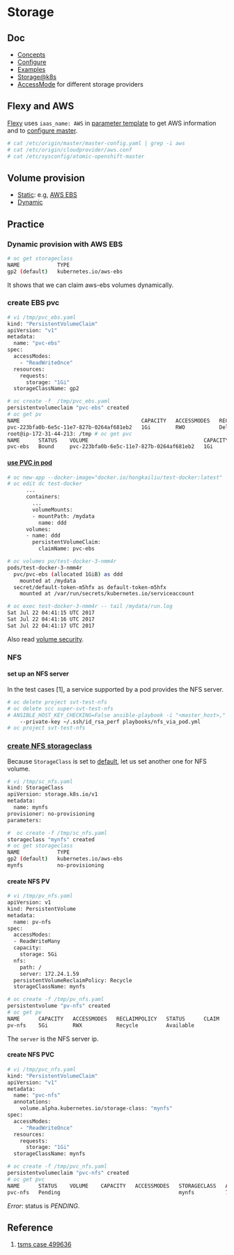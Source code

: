 # Storage

## Doc

* [Concepts](https://docs.openshift.org/latest/architecture/additional_concepts/storage.html)
* [Configure](https://docs.openshift.org/latest/install_config/persistent_storage/index.html)
* [Examples](https://docs.openshift.org/latest/install_config/storage_examples/index.html)
* [Storage@k8s](https://kubernetes.io/docs/concepts/storage/volumes/)
* [AccessMode](https://kubernetes.io/docs/concepts/storage/persistent-volumes/) for different storage providers


## Flexy and AWS
[Flexy](flexy.md) uses <code>iaas_name: AWS</code> in [parameter template](http://git.app.eng.bos.redhat.com/git/openshift-misc.git/plain/v3-launch-templates/system-testing/aos-36/aws/vars.ose36-aws-svt.yaml) to get AWS information and to [configure master](https://docs.openshift.org/latest/install_config/configuring_aws.html#install-config-configuring-aws).

```sh
# cat /etc/origin/master/master-config.yaml | grep -i aws
# cat /etc/origin/cloudprovider/aws.conf
# cat /etc/sysconfig/atomic-openshift-master
```

## Volume provision

* [Static](https://docs.openshift.org/latest/install_config/persistent_storage/index.html): e.g, [AWS EBS](https://docs.openshift.org/latest/install_config/persistent_storage/persistent_storage_aws.html)
* [Dynamic](https://docs.openshift.org/latest/install_config/persistent_storage/dynamically_provisioning_pvs.html)

## Practice

### Dynamic provision with AWS EBS

```sh
# oc get storageclass 
NAME            TYPE
gp2 (default)   kubernetes.io/aws-ebs
```
It shows that we can claim aws-ebs volumes dynamically.

### create EBS pvc

```sh
# vi /tmp/pvc_ebs.yaml
kind: "PersistentVolumeClaim"
apiVersion: "v1"
metadata:
  name: "pvc-ebs"
spec:
  accessModes:
    - "ReadWriteOnce"
  resources:
    requests:
      storage: "1Gi"
  storageClassName: gp2

# oc create -f  /tmp/pvc_ebs.yaml 
persistentvolumeclaim "pvc-ebs" created
# oc get pv
NAME                                       CAPACITY   ACCESSMODES   RECLAIMPOLICY   STATUS      CLAIM         STORAGECLASS   REASON    AGE
pvc-223bfa0b-6e5c-11e7-827b-0264af681eb2   1Gi        RWO           Delete          Bound       aaa/pvc-ebs   gp2                      3s
root@ip-172-31-44-213: /tmp # oc get pvc
NAME      STATUS    VOLUME                                     CAPACITY   ACCESSMODES   STORAGECLASS   AGE
pvc-ebs   Bound     pvc-223bfa0b-6e5c-11e7-827b-0264af681eb2   1Gi        RWO           gp2            10s
```

#### [use PVC in pod](https://docs.openshift.org/latest/architecture/additional_concepts/storage.html#pvc-claims-as-volumes)

```sh
# oc new-app --docker-image="docker.io/hongkailiu/test-docker:latest"
# oc edit dc test-docker
      ...
      containers:
        ...
        volumeMounts:
        - mountPath: /mydata
          name: ddd  
      volumes:
      - name: ddd
        persistentVolumeClaim:
          claimName: pvc-ebs

# oc volumes po/test-docker-3-nmm4r
pods/test-docker-3-nmm4r
  pvc/pvc-ebs (allocated 1GiB) as ddd
    mounted at /mydata
  secret/default-token-m5hfx as default-token-m5hfx
    mounted at /var/run/secrets/kubernetes.io/serviceaccount

# oc exec test-docker-3-nmm4r -- tail /mydata/run.log
Sat Jul 22 04:41:15 UTC 2017
Sat Jul 22 04:41:16 UTC 2017
Sat Jul 22 04:41:17 UTC 2017

```

Also read [volume security](https://docs.openshift.org/latest/install_config/persistent_storage/pod_security_context.html).

### NFS

#### set up an NFS server
In the test cases [1], a service supported by a pod provides the NFS server.

```sh
# oc delete project svt-test-nfs
# oc delete scc super-svt-test-nfs
# ANSIBLE_HOST_KEY_CHECKING=False ansible-playbook -i "<master_host>," \
    --private-key ~/.ssh/id_rsa_perf playbooks/nfs_via_pod.yml
# oc project svt-test-nfs
```

### [create NFS storageclass](https://docs.openshift.org/latest/install_config/storage_examples/storage_classes_legacy.html)

Because <code>StorageClass</code> is set to [default](https://docs.openshift.org/latest/architecture/additional_concepts/storage.html#pvc-storage-class), let us set another one for NFS volume.

```sh
# vi /tmp/sc_nfs.yaml
kind: StorageClass
apiVersion: storage.k8s.io/v1
metadata:
  name: mynfs 
provisioner: no-provisioning 
parameters:

#  oc create -f /tmp/sc_nfs.yaml 
storageclass "mynfs" created
# oc get storageclass 
NAME            TYPE
gp2 (default)   kubernetes.io/aws-ebs   
mynfs           no-provisioning
```

#### create NFS PV

```sh
# vi /tmp/pv_nfs.yaml
apiVersion: v1
kind: PersistentVolume
metadata:
  name: pv-nfs
spec:
  accessModes:
  - ReadWriteMany
  capacity:
    storage: 5Gi
  nfs:
    path: /
    server: 172.24.1.59
  persistentVolumeReclaimPolicy: Recycle
  storageClassName: mynfs

# oc create -f /tmp/pv_nfs.yaml
persistentvolume "pv-nfs" created
# oc get pv
NAME      CAPACITY   ACCESSMODES   RECLAIMPOLICY   STATUS      CLAIM     STORAGECLASS   REASON    AGE
pv-nfs    5Gi        RWX           Recycle         Available             mynfs                    14m
```
The <code>server</code> is the NFS server ip.

#### create NFS PVC

```sh
# vi /tmp/pvc_nfs.yaml 
kind: "PersistentVolumeClaim"
apiVersion: "v1"
metadata:
  name: "pvc-nfs"
  annotations:
    volume.alpha.kubernetes.io/storage-class: "mynfs"
spec:
  accessModes:
    - "ReadWriteOnce"
  resources:
    requests:
      storage: "1Gi"
  storageClassName: mynfs

# oc create -f /tmp/pvc_nfs.yaml 
persistentvolumeclaim "pvc-nfs" created
# oc get pvc
NAME      STATUS    VOLUME    CAPACITY   ACCESSMODES   STORAGECLASS   AGE
pvc-nfs   Pending                                      mynfs          7m
```

*Error*: status is *PENDING*.


## Reference
1. [tsms case 499636](https://tcms.engineering.redhat.com/case/499636/?from_plan=14587)
